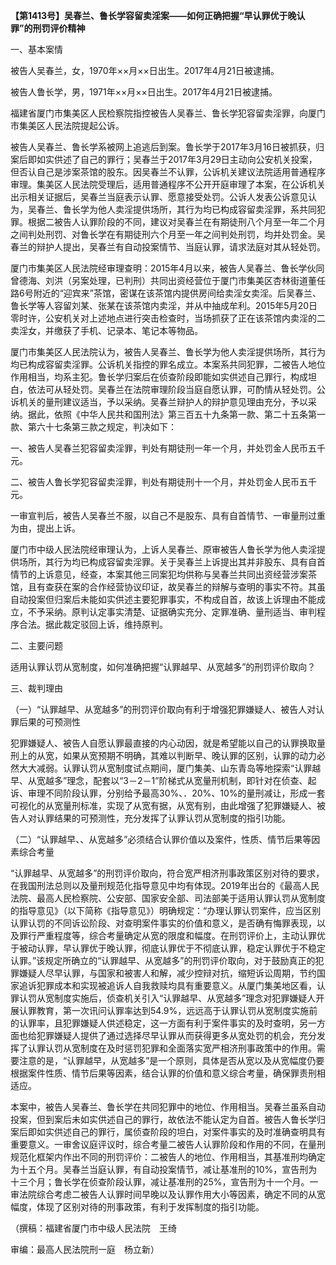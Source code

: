 **【第1413号】吴春兰、鲁长学容留卖淫案——如何正确把握“早认罪优于晚认罪”的刑罚评价精神**

一、基本案情

被告人吴春兰，女，1970年××月××日出生。2017年4月21日被逮捕。

被告人鲁长学，男，1971年××月××日出生。2017年4月21日被逮捕。

福建省厦门市集美区人民检察院指控被告人吴春兰、鲁长学犯容留卖淫罪，向厦门市集美区人民法院提起公诉。

被告人吴春兰、鲁长学系被网上追逃后到案。鲁长学于2017年3月16日被抓获，归案后即如实供述了自己的罪行；吴春兰于2017年3月29日主动向公安机关投案，但否认自己是涉案茶馆的股东。因吴春兰不认罪，公诉机关建议法院适用普通程序审理。集美区人民法院受理后，适用普通程序不公开开庭审理了本案，在公诉机关出示相关证据后，吴春兰当庭表示认罪、愿意接受处罚。公诉人发表公诉意见认为，吴春兰、鲁长学为他人卖淫提供场所，其行为均已构成容留卖淫罪，系共同犯罪。根据二被告人认罪阶段的不同，建议对吴春兰在有期徒刑八个月至一年二个月之间判处刑罚、对鲁长学在有期徒刑六个月至一年之间判处刑罚，均并处罚金。吴春兰的辩护人提出，吴春兰有自动投案情节、当庭认罪，请求法庭对其从轻处罚。

厦门市集美区人民法院经审理查明：2015年4月以来，被告人吴春兰、鲁长学伙同曾德海、刘洪（另案处理，已判刑）共同出资经营位于厦门市集美区杏林街道董任路6号附近的“迎宾来”茶馆，密谋在该茶馆内提供房间给卖淫女卖淫。后吴春兰、鲁长学等人容留刘某、张某在该茶馆内卖淫，并从中抽成牟利。2015年5月20日零时许，公安机关对上述地点进行突击检查时，当场抓获了正在该茶馆内卖淫的二卖淫女，并缴获了手机、记录本、笔记本等物品。

厦门市集美区人民法院认为，被告人吴春兰、鲁长学为他人卖淫提供场所，其行为均已构成容留卖淫罪。公诉机关指控的罪名成立。本案系共同犯罪，二被告人地位作用相当，均系主犯。鲁长学归案后在侦查阶段即能如实供述自己罪行，构成坦白，依法可从轻处罚。吴春兰在法院审理阶段当庭自愿认罪，可酌情从轻处罚。公诉机关的量刑建议适当，予以采纳。吴春兰辩护人的辩护意见理由充分，予以采纳。据此，依照《中华人民共和国刑法》第三百五十九条第一款、第二十五条第一款、第六十七条第三款之规定，判决如下：

一、被告人吴春兰犯容留卖淫罪，判处有期徒刑一年一个月，并处罚金人民币五千元。

二、被告人鲁长学犯容留卖淫罪，判处有期徒刑十一个月，并处罚金人民币五千元。

一审宣判后，被告人吴春兰不服，以自己不是股东、具有自首情节、一审量刑过重为由，提出上诉。

厦门市中级人民法院经审理认为，上诉人吴春兰、原审被告人鲁长学为他人卖淫提供场所，其行为均已构成容留卖淫罪。关于吴春兰上诉提出其并非股东、具有自首情节的上诉意见，经查，本案其他三同案犯均供称与吴春兰共同出资经营涉案茶馆，且有查获在案的合作经营协议印证，故吴春兰的辩解与查明的事实不符。其虽自动投案但归案后未能如实供述主要犯罪事实，不构成自首，故该上诉理由不能成立，不予采纳。原判认定事实清楚、证据确实充分、定罪准确、量刑适当、审判程序合法。据此裁定驳回上诉，维持原判。

二、主要问题

适用认罪认罚从宽制度，如何准确把握“认罪越早、从宽越多”的刑罚评价取向？

三、裁判理由

（一）“认罪越早、从宽越多”的刑罚评价取向有利于增强犯罪嫌疑人、被告人对认罪后果的可预测性

犯罪嫌疑人、被告人自愿认罪最直接的内心动因，就是希望能以自己的认罪换取量刑上的从宽，如果从宽预期不明确，其难以判断早、晚认罪的区别，认罪的动力必然大大减弱。认罪认罚从宽制度试点期间，厦门集美、山东青岛等地探索“认罪越早、从宽越多”理念，配套以“3－2－1”阶梯式从宽量刑机制，即针对在侦查、起诉、审理不同阶段认罪，分别给予最高30%、．20%、10%的量刑减让，形成一套可视化的从宽量刑标准，实现了从宽有据，从宽有别，由此增强了犯罪嫌疑人、被告人对认罪结果的可预测性，充分发挥了认罪认罚从宽制度的指引功能。

（二）“认罪越早、、从宽越多”必须结合认罪价值以及案件，性质、情节后果等因素综合考量

“认罪越早、从宽越多”的刑罚评价取向，符合宽严相济刑事政策区别对待的要求，在我国刑法总则以及量刑规范化指导意见中均有体现。2019年出台的《最高人民法院、最高人民检察院、公安部、国家安全部、司法部美于适用认罪认罚从宽制度的指导意见》（以下简称《指导意见》）明确规定：“办理认罪认罚案件，应当区别认罪认罚的不同诉讼阶段、对查明案件事实的价值和意义，是否确有悔罪表现，以及罪行严重程度等，综合考量确定从宽的限度和幅度。在刑罚评价上，主动认罪优于被动认罪，早认罪优于晚认罪，彻底认罪优于不彻底认罪，稳定认罪优于不稳定认罪。”该规定所确立的“认罪越早、从宽越多”的刑罚评价取向，对于鼓励真正的犯罪嫌疑人尽早认罪，与国家和被害人和解，减少控辩对抗，缩短诉讼周期，节约国家追诉犯罪成本和实现被追诉人自我救赎均具有重要意义。从厦门集美地区看，认罪认罚从宽制度实施后，侦查机关引入“认罪越早、从宽越多”理念对犯罪嫌疑人开展认罪教育，第一次讯问认罪率达到54.9%，远远高于认罪认罚从宽制度实施前的认罪率，且犯罪嫌疑人供述稳定，这一方面有利于案件事实的及时查明，另一方面也给犯罪嫌疑人提供了通过选择尽早认罪从而获得更多从宽处罚的机会，充分发挥了认罪认罚从宽制度在及时惩罚犯罪和全面落实宽严相济刑事政策中的作用。需要注意的是，“认罪越早，从宽越多”是一个原则，具体是否从宽以及从宽幅度仍要根据案件性质、情节后果等因素，结合认罪的价值和意义综合考量，确保罪责刑相适应。

本案中，被告人吴春兰、鲁长学在共同犯罪中的地位、作用相当。吴春兰虽系自动投案，但到案后未如实供述自己的罪行，故依法不能认定为自首。被告人鲁长学归案后即如实供述自己的罪行，属侦查阶段的坦白，对案件事实的及时准确查明具有重要意义。一审舍议庭评议时，综合考量二被告人认罪阶段和作用的不同，在量刑规范化框架内作出不同的刑罚评价：二被告人的地位、作用相当，其基准刑均确定为十五个月。吴春兰当庭认罪，有自动投案情节，减让基准刑的10%，宣告刑为十三个月；鲁长学在侦查阶段认罪，减让基准刑的25%，宣告刑为十一个月。一审法院综合考虑二被告人认罪时间早晚以及认罪作用大小等因素，确定不同的从宽幅度，体现了区别对待的刑事政策，有利于发挥制度的指引功能。

（撰稿：福建省厦门市中级人民法院　王绮

审编：最高人民法院刑一庭　杨立新）